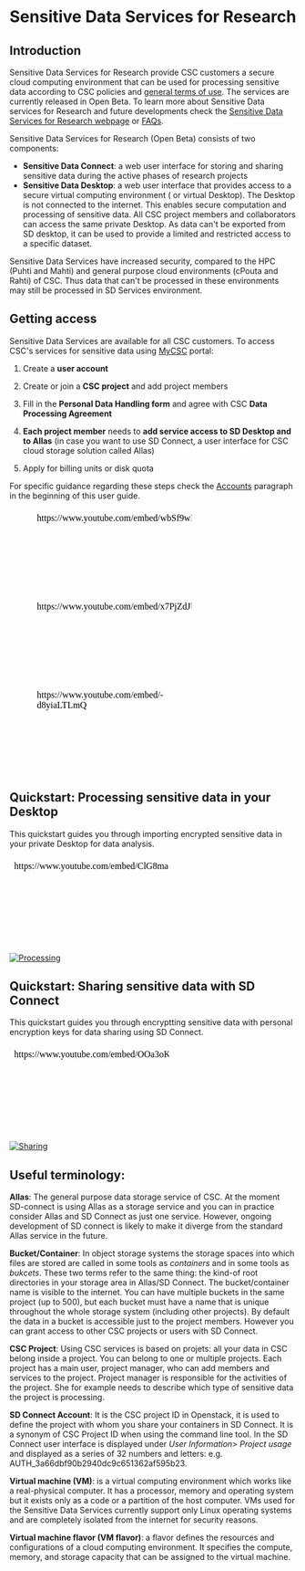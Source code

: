 
# Sensitive Data Services for Research


## Introduction

Sensitive Data Services for Research provide CSC customers a secure cloud computing environment that can be used for processing sensitive data according to CSC policies and [general terms of use](https://research.csc.fi/general-terms-of-use). The services are currently released in Open Beta. To learn more about Sensitive Data services for Research and future developments check the [Sensitive Data Services for Research webpage](https://research.csc.fi/sensitive-data) or [FAQs](./faq-index.md).

Sensitive Data Services for Research (Open Beta) consists of two components:

   * **Sensitive Data Connect**: a web user interface for storing and sharing sensitive data during the active phases of research projects
   * **Sensitive Data Desktop**: a web user interface that provides access to a secure virtual computing environment ( or virtual Desktop). The Desktop is not connected to the internet. This enables secure computation and processing of sensitive data. All CSC project members and collaborators can access the same private Desktop. As data can't be exported from SD desktop, it can be used to provide a limited and restricted access to a specific dataset.  
 
Sensitive Data Services have increased security, compared to the HPC (Puhti and Mahti) and general purpose cloud environments (cPouta and Rahti) of CSC.
Thus data that can't be processed in these environments may still be processed in SD Services environment.



## Getting access

Sensitive Data Services are available for all CSC customers.
To access CSC's services for sensitive data using [MyCSC](https://my.csc.fi) portal:

   1. Create a **user account**

   3. Create or join a **CSC project** and add project members

   4. Fill in the **Personal Data Handling form** and agree with CSC **Data Processing Agreement**
    
   5. **Each project member** needs to **add service access to SD Desktop and to Allas** (in case you want to use SD Connect, a user interface for CSC cloud storage solution called Allas)

   6. Apply for billing units or disk quota

For specific guidance regarding these steps check the [Accounts](../../accounts/index.md) paragraph in the beginning of this user guide.





<figure class="video_container">

<iframe width="280" height="155"srcdoc="https://www.youtube.com/embed/wbSf9wR305A" frameborder="0" allow="accelerometer; autoplay; encrypted-media; gyroscope; picture-in-picture" allowfullscreen></iframe>

 <iframe width="280" height="155" srcdoc="https://www.youtube.com/embed/x7PjZdJUh4c" frameborder="0" allow="accelerometer; autoplay; encrypted-media; gyroscope; picture-in-picture" allowfullscreen></iframe> 

<iframe width="280" height="155" srcdoc="https://www.youtube.com/embed/-d8yiaLTLmQ" frameborder="0" allow="accelerometer; autoplay; encrypted-media; gyroscope; picture-in-picture" allowfullscreen></iframe> 

</figure>




## Quickstart: Processing sensitive data in your Desktop

This quickstart guides you through importing encrypted sensitive data in your private Desktop for data analysis.

<iframe width="280" height="155"srcdoc="https://www.youtube.com/embed/ClG8mae8e3k" frameborder="0" allow="accelerometer; autoplay; encrypted-media; gyroscope; picture-in-picture" allowfullscreen></iframe>


[![Processing](/img/sd-processing-small.png)](/img/sd-processing-big.png)



## Quickstart: Sharing sensitive data with SD Connect

This quickstart guides you through encryptting sensitive data with personal encryption keys for data sharing using SD Connect.


<iframe width="280" height="155"srcdoc="https://www.youtube.com/embed/OOa3oKy5Xs4" frameborder="0" allow="accelerometer; autoplay; encrypted-media; gyroscope; picture-in-picture" allowfullscreen></iframe>

[![Sharing](/img/sd-sharing-small.png)](/img/sd-sharing-big.png)




## Useful terminology:

**Allas**: The general purpose data storage service of CSC. At the moment SD-connect is using Allas as a storage service and you can in practice consider Allas and SD Connect as just one service. However, ongoing development of SD connect is likely to make it diverge from the standard Allas service in the future.

**Bucket/Container**: In object storage systems the storage spaces into which files are stored are called in some tools as _containers_ and in some tools as _bukcets_. These two terms refer to the same thing: the kind-of root directories in your storage area in Allas/SD Connect. The bucket/container name is visible to the internet. You can have multiple buckets in the same project (up to 500), but each bucket must have a name that is unique throughout the whole storage system (including other projects). By default the data in a bucket is accessible just to the project members. However you can grant access to other CSC projects or users with SD Connect.

**CSC Project**: Using CSC services is based on projets: all your data in CSC belong inside a project. You can belong to one or multiple projects. Each project has a main user, project manager, who can add members and services to the project. Project manager is responsible for the activities of the project. She for example needs to describe which type of sensitive data the project is processing.

**SD Connect Account**: It is the CSC project ID in Openstack, it is used to define the project with whom you share your containers in SD Connect. It is a synonym of CSC Project ID when using the command line tool. In the SD Connect user interface is displayed under *User Information> Project usage* and displayed as a series of  32 numbers and letters: e.g. AUTH_3a66dbf90b2940dc9c651362af595b23.

**Virtual machine (VM)**: is a virtual computing environment which works like a real-physical computer. It has a processor, memory and operating system but it exists only as a code or a partition of the host computer. VMs used for the Sensitive Data Services currently support only Linux operating systems and are completely isolated from the internet for security reasons.

**Virtual machine flavor (VM flavor)**: a flavor defines the resources and configurations of a cloud computing environment. It specifies the compute, memory, and storage capacity that can be assigned to the virtual machine.
